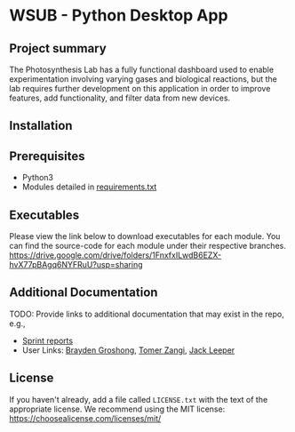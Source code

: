 # WSUB - Python Desktop App

## Project summary

The Photosynthesis Lab has a fully functional dashboard used to enable experimentation involving varying gases and biological reactions, but the lab requires further development on this application in order to improve features, add functionality, and filter data from new devices. 

## Installation

## Prerequisites

* Python3
* Modules detailed in [requirements.txt](https://github.com/WSUCptSCapstone-F23-S24/wsub-pythondesktopapp/blob/master/application/requirements.txt)

## Executables
Please view the link below to download executables for each module. You can find the source-code for each module under their respective branches.
https://drive.google.com/drive/folders/1FnxfxILwdB6EZX-hvX77pBAgq6NYFRuU?usp=sharing


## Additional Documentation

TODO: Provide links to additional documentation that may exist in the repo, e.g.,
  * [Sprint reports](https://github.com/WSUCptSCapstone-F23-S24/wsub-pythondesktopapp/tree/master/documentation/sprint_reports)
  * User Links: [Brayden Groshong](https://github.com/braymuk), [Tomer Zangi](https://github.com/Tomer-Zangi), [Jack Leeper](https://github.com/TheLargeCheddar)

## License

If you haven't already, add a file called `LICENSE.txt` with the text of the appropriate license.
We recommend using the MIT license: <https://choosealicense.com/licenses/mit/>
